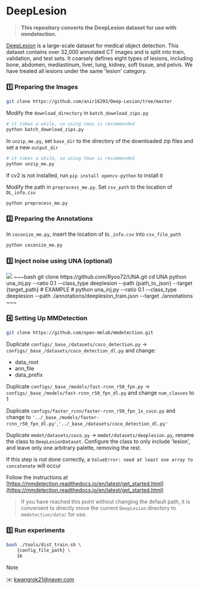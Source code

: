 # DeepLesion

> **This repository converts the DeepLesion dataset for use with mmdetection.**

 [DeepLesion](https://nihcc.app.box.com/v/DeepLesion) is a large-scale dataset for medical object detection. This dataset contains over 32,000 annotated CT images and is split into train, validation, and test sets. It coarsely defines eight types of lesions, including bone, abdomen, mediastinum, liver, lung, kidney, soft tissue, and pelvis. We have treated all lesions under the same 'lesion' category.


### 1️⃣ Preparing the Images

~~~bash
git clone https://github.com/anir16293/Deep-Lesion/tree/master
~~~

Modify the `download_directory` in `batch_download_zips.py`

~~~bash
# it takes a while, so using tmux is recommended
python batch_download_zips.py 
~~~

In `unzip_me.py`, set `base_dir` to the directory of the downloaded zip files and set a new `output_dir`

~~~bash
# it takes a while, so using tmux is recommended
python unzip_me.py
~~~

If cv2 is not installed, run `pip install opencv-python` to install it

Modify the path in `preprocess_me.py`. Set `csv_path` to the location of `DL_info.csv`

~~~bash
python preprocess_me.py
~~~

### 2️⃣ Preparing the Annotations

In `coconize_me.py`, insert the location of `DL_info.csv` into `csv_file_path`

~~~bash
python coconize_me.py
~~~

### 3️⃣ Inject noise using UNA (optional)
<img src=".una_preview.png">  
~~~bash
git clone https://github.com/Ryoo72/UNA.git
cd UNA
python una_inj.py --ratio 0.1 --class_type deeplesion --path {path_to_json} --target {target_path}
# EXAMPLE
# python una_inj.py --ratio 0.1 --class_type deeplesion --path ./annotations/deeplesion_train.json --target ./annotations
~~~

### 4️⃣ Setting Up MMDetection

~~~bash
git clone https://github.com/open-mmlab/mmdetection.git
~~~

Duplicate `configs/_base_/datasets/coco_detection.py` → `configs/_base_/datasets/coco_detection_dl.py` and change:
- data_root
- ann_file
- data_prefix

Duplicate `configs/_base_/models/fast-rcnn_r50_fpn.py` → `configs/_base_/models/fast-rcnn_r50_fpn_dl.py` and change `num_classes` to 1

Duplicate `configs/faster_rcnn/faster-rcnn_r50_fpn_1x_coco.py` and change to `'../_base_/models/faster-rcnn_r50_fpn_dl.py'`,`'../_base_/datasets/coco_detection_dl.py'`

Duplicate `mmdet/datasets/coco.py` → `mmdet/datasets/deeplesion.py`, rename the class to `DeepLesionDataset`.
Configure the class to only include 'lesion', and leave only one arbitrary palette, removing the rest.

If this step is not done correctly, a `ValueError: need at least one array to concatenate` will occur

Follow the instructions at [https://mmdetection.readthedocs.io/en/latest/get_started.html](https://mmdetection.readthedocs.io/en/latest/get_started.html)

> If you have reached this point without changing the default path, it is convenient to directly move the current `DeepLesion` directory to `mmdetection/data/` for use.

### 5️⃣ Run experiments

```bash
bash ./tools/dist_train.sh \
    {config_file_path} \
    16
```

> [!NOTE]  
> ✉️ kwangrok21@naver.com
